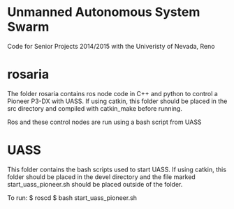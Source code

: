 Unmanned Autonomous System Swarm
================================

Code for Senior Projects 2014/2015 with the Univeristy of Nevada, Reno

rosaria
=======
The folder rosaria contains ros node code in C++ and python to 
control a Pioneer P3-DX with UASS. If using catkin, this folder
should be placed in the src directory and compiled with
catkin_make before running.

Ros and these control nodes are run using a bash script from UASS

UASS
====
This folder contains the bash scripts used to start UASS. If using
catkin, this folder should be placed in the devel directory and the
file marked start_uass_pioneer.sh should be placed outside of the 
folder.

To run:
$ roscd
$ bash start_uass_pioneer.sh
